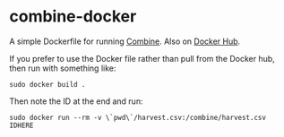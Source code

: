 # combine-docker

A simple Dockerfile for running [Combine](https://github.com/mlsecproject/combine). Also on [Docker Hub](https://registry.hub.docker.com/u/technoskald/combine/).

If you prefer to use the Docker file rather than pull from the Docker hub, then run with something like:
```
sudo docker build .
```
Then note the ID at the end and run:
```
sudo docker run --rm -v \`pwd\`/harvest.csv:/combine/harvest.csv IDHERE
```
